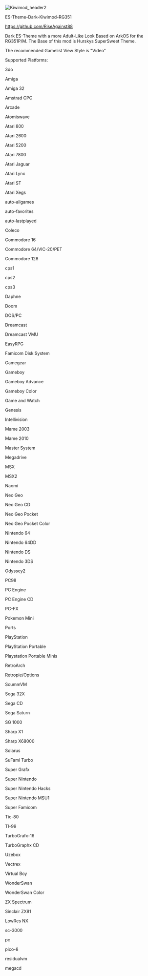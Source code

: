 ![Kiwimod_header2](https://user-images.githubusercontent.com/78668774/115611844-e56b6600-a2ea-11eb-8afa-a98b3260b848.png)


ES-Theme-Dark-Kiwimod-RG351

https://github.com/RiseAgainst88


Dark ES-Theme with a more Adult-Like Look Based on ArkOS for the RG351P/M. 
The Base of this mod is Hurskys SuperSweet Theme.

The recommended Gamelist View Style is "Video"


Supported Platforms:

3do

Amiga

Amiga 32

Amstrad CPC

Arcade

Atomiswave

Atari 800

Atari 2600

Atari 5200

Atari 7800

Atari Jaguar

Atari Lynx

Atari ST

Atari Xegs

auto-allgames

auto-favorites

auto-lastplayed

Coleco

Commodore 16

Commodore 64/VIC-20/PET

Commodore 128

cps1

cps2

cps3

Daphne

Doom

DOS/PC

Dreamcast

Dreamcast VMU

EasyRPG

Famicom Disk System

Gamegear

Gameboy

Gameboy Advance

Gameboy Color

Game and Watch

Genesis

Intellivision

Mame 2003

Mame 2010

Master System

Megadrive

MSX

MSX2

Naomi

Neo Geo

Neo Geo CD

Neo Geo Pocket

Neo Geo Pocket Color

Nintendo 64

Nintendo 64DD

Nintendo DS

Nintendo 3DS

Odyssey2

PC98

PC Engine

PC Engine CD

PC-FX

Pokemon Mini

Ports

PlayStation

PlayStation Portable

Playstation Portable Minis

RetroArch

Retropie/Options

ScummVM

Sega 32X

Sega CD

Sega Saturn

SG 1000

Sharp X1

Sharp X68000

Solarus

SuFami Turbo

Super Grafx

Super Nintendo

Super Nintendo Hacks

Super Nintendo MSU1

Super Famicom

Tic-80

TI-99

TurboGrafx-16

TurboGraphx CD

Uzebox

Vectrex

Virtual Boy

WonderSwan

WonderSwan Color

ZX Spectrum

Sinclair ZX81

LowRes NX

sc-3000

pc

pico-8

residualvm

megacd
